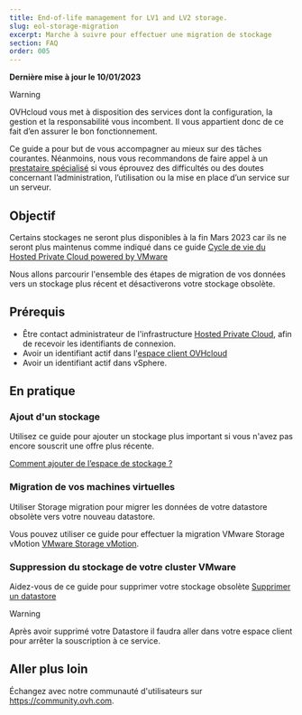 ```yaml
---
title: End-of-life management for LV1 and LV2 storage.
slug: eol-storage-migration
excerpt: Marche à suivre pour effectuer une migration de stockage
section: FAQ
order: 005
---
```


**Dernière mise à jour le 10/01/2023**

> [!warning]
> OVHcloud vous met à disposition des services dont la configuration, la gestion et la responsabilité vous incombent. Il vous appartient donc de ce fait d’en assurer le bon fonctionnement.
>
> Ce guide a pour but de vous accompagner au mieux sur des tâches courantes. Néanmoins, nous vous recommandons de faire appel à un [prestataire spécialisé](https://partner.ovhcloud.com/fr/) si vous éprouvez des difficultés ou des doutes concernant l’administration, l’utilisation ou la mise en place d’un service sur un serveur.
>

## Objectif

Certains stockages ne seront plus disponibles à la fin Mars 2023 car ils ne seront plus maintenus comme indiqué dans ce guide [Cycle de vie du Hosted Private Cloud powered by VMware](https://docs.ovh.com/fr/private-cloud/lifecycle-policy/#datastores-stockage)

Nous allons parcourir l'ensemble des étapes de migration de vos données vers un stockage plus récent et désactiverons votre stockage obsolète.

## Prérequis

- Être contact administrateur de l'infrastructure [Hosted Private Cloud](https://www.ovhcloud.com/fr/enterprise/products/hosted-private-cloud/), afin de recevoir les identifiants de connexion.
- Avoir un identifiant actif dans l'[espace client OVHcloud](https://www.ovh.com/auth/?action=gotomanager&from=https://www.ovh.com/fr/&ovhSubsidiary=fr)
- Avoir un identifiant actif dans vSphere.

## En pratique

### Ajout d'un stockage

Utilisez ce guide pour ajouter un stockage plus important si vous n'avez pas encore souscrit une offre plus récente.

[Comment ajouter de l’espace de stockage ?](https://docs.ovh.com/fr/private-cloud/additional-storage/)

### Migration de vos machines virtuelles

Utiliser Storage migration pour migrer les données de votre datastore obsolète vers votre nouveau datastore.

Vous pouvez utiliser ce guide pour effectuer la migration VMware Storage vMotion [VMware Storage vMotion](https://docs.ovh.com/fr/managed-bare-metal/vmware-storage-vmotion-new/#finaliser-le-vmotion).

### Suppression du stockage de votre cluster VMware

Aidez-vous de ce guide pour supprimer votre stockage obsolète [Supprimer un datastore](https://docs.ovh.com/fr/private-cloud/suppression-data-store/)

> [!warning]
> Après avoir supprimé votre Datastore il faudra aller dans votre espace client pour arrêter la souscription à ce service.
>


## Aller plus loin

Échangez avec notre communauté d'utilisateurs sur <https://community.ovh.com>.
